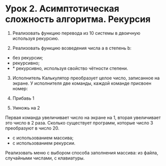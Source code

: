 # Урок 2. Асимптотическая сложность алгоритма. Рекурсия
1. Реализовать функцию перевода из 10 системы в двоичную используя рекурсию.

2. Реализовать функцию возведения числа a в степень b:
  * без рекурсии;
  * рекурсивно;
  * \* рекурсивно, используя свойство чётности степени.

3. Исполнитель Калькулятор преобразует целое число, записанное на экране. У исполнителя две команды, каждой команде присвоен номер:

  1. Прибавь 1
  2. Умножь на 2
  
Первая команда увеличивает число на экране на 1, вторая увеличивает это число в 2 раза. Сколько существует программ, которые число 3 преобразуют в число 20.
  * с использованием массива;
  * с использованием рекурсии.

Реализовать меню с выбором способа заполнения массива: из файла, случайными числами, с клавиатуры.
